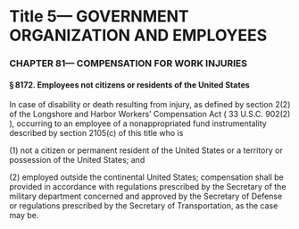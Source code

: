 
# Title 5— GOVERNMENT ORGANIZATION AND EMPLOYEES
### CHAPTER 81— COMPENSATION FOR WORK INJURIES
#### § 8172. Employees not citizens or residents of the United States

In case of disability or death resulting from injury, as defined by section 2(2) of the Longshore and Harbor Workers’ Compensation Act ( 33 U.S.C. 902(2) ), occurring to an employee of a nonappropriated fund instrumentality described by section 2105(c) of this title who is

(1) not a citizen or permanent resident of the United States or a territory or possession of the United States; and

(2) employed outside the continental United States; compensation shall be provided in accordance with regulations prescribed by the Secretary of the military department concerned and approved by the Secretary of Defense or regulations prescribed by the Secretary of Transportation, as the case may be.
